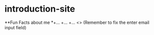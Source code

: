 # introduction-site 
**Fun Facts about me
*+...
+...
+...
<> (Remember to fix the enter email input field)

